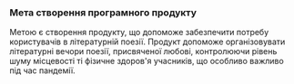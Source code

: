 ### Мета створення програмного продукту

Метою є створення продукту, що допоможе забезпечити потребу користувачів в літературній поезії. 
Продукт допоможе організовувати літературні вечори поезії, присвяченої любові, контролюючи рівень шуму місцевості ті фізичне здоров'я учасників, що особливо важливо під час пандемії.